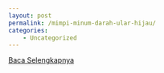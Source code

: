 ```yaml
---
layout: post
permalink: /mimpi-minum-darah-ular-hijau/
categories:
    - Uncategorized
---
```


[Baca Selengkapnya](/08)
